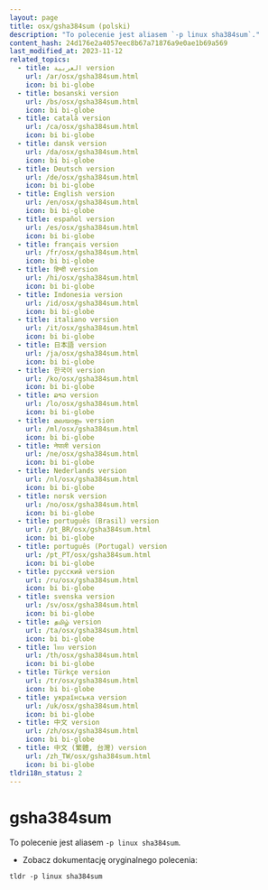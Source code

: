 ```yaml
---
layout: page
title: osx/gsha384sum (polski)
description: "To polecenie jest aliasem `-p linux sha384sum`."
content_hash: 24d176e2a4057eec8b67a71876a9e0ae1b69a569
last_modified_at: 2023-11-12
related_topics:
  - title: العربية version
    url: /ar/osx/gsha384sum.html
    icon: bi bi-globe
  - title: bosanski version
    url: /bs/osx/gsha384sum.html
    icon: bi bi-globe
  - title: català version
    url: /ca/osx/gsha384sum.html
    icon: bi bi-globe
  - title: dansk version
    url: /da/osx/gsha384sum.html
    icon: bi bi-globe
  - title: Deutsch version
    url: /de/osx/gsha384sum.html
    icon: bi bi-globe
  - title: English version
    url: /en/osx/gsha384sum.html
    icon: bi bi-globe
  - title: español version
    url: /es/osx/gsha384sum.html
    icon: bi bi-globe
  - title: français version
    url: /fr/osx/gsha384sum.html
    icon: bi bi-globe
  - title: हिन्दी version
    url: /hi/osx/gsha384sum.html
    icon: bi bi-globe
  - title: Indonesia version
    url: /id/osx/gsha384sum.html
    icon: bi bi-globe
  - title: italiano version
    url: /it/osx/gsha384sum.html
    icon: bi bi-globe
  - title: 日本語 version
    url: /ja/osx/gsha384sum.html
    icon: bi bi-globe
  - title: 한국어 version
    url: /ko/osx/gsha384sum.html
    icon: bi bi-globe
  - title: ລາວ version
    url: /lo/osx/gsha384sum.html
    icon: bi bi-globe
  - title: മലയാളം version
    url: /ml/osx/gsha384sum.html
    icon: bi bi-globe
  - title: नेपाली version
    url: /ne/osx/gsha384sum.html
    icon: bi bi-globe
  - title: Nederlands version
    url: /nl/osx/gsha384sum.html
    icon: bi bi-globe
  - title: norsk version
    url: /no/osx/gsha384sum.html
    icon: bi bi-globe
  - title: português (Brasil) version
    url: /pt_BR/osx/gsha384sum.html
    icon: bi bi-globe
  - title: português (Portugal) version
    url: /pt_PT/osx/gsha384sum.html
    icon: bi bi-globe
  - title: русский version
    url: /ru/osx/gsha384sum.html
    icon: bi bi-globe
  - title: svenska version
    url: /sv/osx/gsha384sum.html
    icon: bi bi-globe
  - title: தமிழ் version
    url: /ta/osx/gsha384sum.html
    icon: bi bi-globe
  - title: ไทย version
    url: /th/osx/gsha384sum.html
    icon: bi bi-globe
  - title: Türkçe version
    url: /tr/osx/gsha384sum.html
    icon: bi bi-globe
  - title: українська version
    url: /uk/osx/gsha384sum.html
    icon: bi bi-globe
  - title: 中文 version
    url: /zh/osx/gsha384sum.html
    icon: bi bi-globe
  - title: 中文 (繁體, 台灣) version
    url: /zh_TW/osx/gsha384sum.html
    icon: bi bi-globe
tldri18n_status: 2
---
```

# gsha384sum

To polecenie jest aliasem `-p linux sha384sum`.

- Zobacz dokumentację oryginalnego polecenia:

`tldr -p linux sha384sum`
